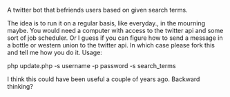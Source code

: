 A twitter bot that befriends users based on given search terms. 

The idea is to run it on a regular basis, like everyday., in the mourning maybe. You would need a computer with access to the twitter api and some sort of job scheduler. Or I guess if you can figure how to send a message in a bottle or western union to the twitter api. In which case please fork this and tell me how you do it.
Usage:

php update.php -s username -p password -s search_terms


I think this could have been useful a couple of years ago. Backward thinking?

